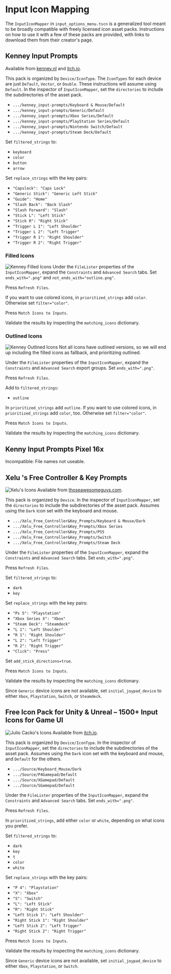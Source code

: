 # Input Icon Mapping

The `InputIconMapper` in `input_options_menu.tscn` is a generalized tool meant to be broadly compatible with freely licensed icon asset packs. Instructions on how to use it with a few of these packs are provided, with links to download them from their creator's page.

## Kenney Input Prompts

Available from [kenney.nl](https://kenney.nl/assets/input-prompts) and [itch.io](https://kenney-assets.itch.io/input-prompts).

This pack is organized by `Device/IconType`. The `IconTypes` for each device are just `Default`, `Vector`, or `Double`. These instructions will assume using `Default`. In the inspector of `InputIconMapper`, set the `directories` to include the subdirectories of the asset pack.  
* `.../kenney_input-prompts/Keyboard & Mouse/Default`  
* `.../kenney_input-prompts/Generic/Default`  
* `.../kenney_input-prompts/Xbox Series/Default`  
* `.../kenney_input-prompts/PlayStation Series/Default`  
* `.../kenney_input-prompts/Nintendo Switch/Default`  
* `.../kenney_input-prompts/Steam Deck/Default`  

Set `filtered_strings` to:
* `keyboard`
* `color`
* `button`
* `arrow`

Set `replace_strings` with the key pairs:  
* `"Capslock": "Caps Lock"`  
* `"Generic Stick": "Generic Left Stick"`  
* `"Guide": "Home"`  
* `"Slash Back": "Back Slash"`  
* `"Slash Forward": "Slash"`  
* `"Stick L": "Left Stick"`  
* `"Stick R": "Right Stick"`  
* `"Trigger L 1": "Left Shoulder"`  
* `"Trigger L 2": "Left Trigger"`  
* `"Trigger R 1": "Right Shoulder"`  
* `"Trigger R 2": "Right Trigger"`  

### Filled Icons
![Kenney Filled Icons](../media/screenshot-5-kenney-2.png)
Under the `FileLister` properties of the `InputIconMapper`, expand the `Constraints` and `Advanced Search` tabs. Set `ends_with=".png"` and `not_ends_with="outline.png"`.

Press `Refresh Files`.

If you want to use colored icons, in `prioritized_strings` add `color`. Otherwise set `filter="color"`.  

Press `Match Icons to Inputs`.  

Validate the results by inspecting the `matching_icons` dictionary.

### Outlined Icons
![Kenney Outlined Icons](../media/screenshot-5-kenney-4.png)
Not all icons have outlined versions, so we will end up including the filled icons as fallback, and prioritizing outlined.

Under the `FileLister` properties of  the `InputIconMapper`, expand the `Constraints` and `Advanced Search` export groups. Set `ends_with=".png"`. 

Press `Refresh Files`. 

Add to `filtered_strings`:
* `outline`

In `prioritized_strings` add `outline`. If you want to use colored icons, in `prioritized_strings` add `color`, too. Otherwise set `filter="color"`.  

Press `Match Icons to Inputs`.  

Validate the results by inspecting the `matching_icons` dictionary.

## Kenny Input Prompts Pixel 16x

Incompatible: File names not useable.

## Xelu 's Free Controller & Key Prompts

![Xelu's Icons](../media/screenshot-5-xelu-2.png)
Available from [thoseawesomeguys.com](https://thoseawesomeguys.com/prompts/).

This pack is organized by `Device`. In the inspector of `InputIconMapper`, set the `directories` to include the subdirectories of the asset pack. Assumes using the `Dark` icon set with the keyboard and mouse.
* `.../Xelu_Free_Controller&Key_Prompts/Keyboard & Mouse/Dark` 
* `.../Xelu_Free_Controller&Key_Prompts/Xbox Series`  
* `.../Xelu_Free_Controller&Key_Prompts/PS5`  
* `.../Xelu_Free_Controller&Key_Prompts/Switch`  
* `.../Xelu_Free_Controller&Key_Prompts/Steam Deck`  

Under the `FileLister` properties of the `InputIconMapper`, expand the `Constraints` and `Advanced Search` tabs. Set `ends_with=".png"`.

Press `Refresh Files`. 

Set `filtered_strings` to:
* `dark`
* `key`

Set `replace_strings` with the key pairs:  
* `"Ps 5": "Playstation"`  
* `"Xbox Series X": "Xbox"`  
* `"Steam Deck": "Steamdeck"`
* `"L 1": "Left Shoulder"`
* `"R 1": "Right Shoulder"`
* `"L 2": "Left Trigger"`
* `"R 2": "Right Trigger"`
* `"Click": "Press"`

Set `add_stick_directions=true`.

Press `Match Icons to Inputs`.

Validate the results by inspecting the `matching_icons` dictionary.

Since `Generic` device icons are not available, set `initial_joypad_device` to either `Xbox`, `Playstation`, `Switch`, or `Steamdeck`.

## Free Icon Pack for Unity & Unreal – 1500+ Input Icons for Game UI

![Julio Cacko's Icons](../media/screenshot-5-juliocacko-2.png)
Available from [itch.io](https://juliocacko.itch.io/free-input-prompts).

This pack is organized by `Device/IconType`. In the inspector of `InputIconMapper`, set the `directories` to include the subdirectories of the asset pack. Assumes using the `Dark` icon set with the keyboard and mouse, and `Default` for the others.
* `.../Source/Keyboard_Mouse/Dark` 
* `.../Source/P4Gamepad/Default`  
* `.../Source/XGamepad/Default`  
* `.../Source/SGamepad/Default`  

Under the `FileLister` properties of the `InputIconMapper`, expand the `Constraints` and `Advanced Search` tabs. Set `ends_with=".png"`.

Press `Refresh Files`. 

In `prioritized_strings`, add either `color` or `white`, depending on what icons you prefer.

Set `filtered_strings` to:
* `dark`
* `key`
* `t`
* `color`
* `white`

Set `replace_strings` with the key pairs:  
* `"P 4": "Playstation"`  
* `"X": "Xbox"`  
* `"S": "Switch"`
* `"L": "Left Stick"`
* `"R": "Right Stick"`
* `"Left Stick 1": "Left Shoulder"`
* `"Right Stick 1": "Right Shoulder"`
* `"Left Stick 2": "Left Trigger"`
* `"Right Stick 2": "Right Trigger"`

Press `Match Icons to Inputs`.

Validate the results by inspecting the `matching_icons` dictionary.

Since `Generic` device icons are not available, set `initial_joypad_device` to either `Xbox`, `Playstation`, or `Switch`.
